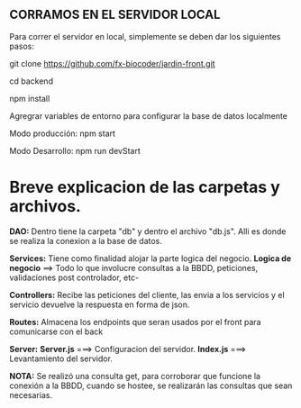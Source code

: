 ## CORRAMOS EN EL SERVIDOR LOCAL

Para correr el servidor en local, simplemente se deben dar los siguientes pasos:

git clone https://github.com/fx-biocoder/jardin-front.git

cd backend

npm install

Agregrar variables de entorno para configurar la base de datos localmente

Modo producción: npm start

Modo Desarrollo: npm run devStart

# Breve explicacion de las carpetas y archivos.

**DAO:** Dentro tiene la carpeta "db" y dentro el archivo "db.js". Alli es donde se realiza la conexion a la base de datos.

**Services:** Tiene como finalidad alojar la parte logica del negocio. **Logica de negocio** ==> Todo lo que involucre consultas a la BBDD, peticiones, validaciones post controlador, etc-

**Controllers:** Recibe las peticiones del cliente, las envia a los servicios y el servicio devuelve la respuesta en forma de json.

**Routes:** Almacena los endpoints que seran usados por el front para comunicarse con el back

**Server:** **Server.js** ===> Configuracion del servidor. **Index.js** ===> Levantamiento del servidor.

**NOTA:** Se realizó una consulta get, para corroborar que funcione la conexión a la BBDD, cuando se hostee, se realizarán las consultas que sean necesarias.
